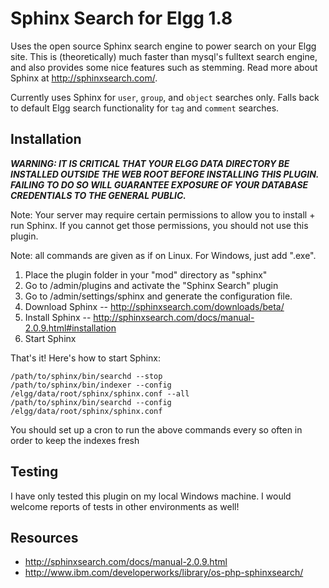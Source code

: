 # Sphinx Search for Elgg 1.8

Uses the open source Sphinx search engine to power search on your Elgg site.
This is (theoretically) much faster than mysql's fulltext search engine, and
also provides some nice features such as stemming.  Read more about Sphinx at
<http://sphinxsearch.com/>.

Currently uses Sphinx for `user`, `group`, and `object` searches only. Falls 
back to default Elgg search functionality for `tag` and `comment` searches.

## Installation
***WARNING: IT IS CRITICAL THAT YOUR ELGG DATA DIRECTORY BE INSTALLED OUTSIDE THE
WEB ROOT BEFORE INSTALLING THIS PLUGIN.  FAILING TO DO SO WILL GUARANTEE EXPOSURE
OF YOUR DATABASE CREDENTIALS TO THE GENERAL PUBLIC.***

Note: Your server may require certain permissions to allow you to install + run 
Sphinx. If you cannot get those permissions, you should not use this plugin.

Note: all commands are given as if on Linux.  For Windows, just add ".exe".

1. Place the plugin folder in your "mod" directory as "sphinx"
2. Go to /admin/plugins and activate the "Sphinx Search" plugin
3. Go to /admin/settings/sphinx and generate the configuration file.
4. Download Sphinx -- <http://sphinxsearch.com/downloads/beta/>
5. Install Sphinx -- <http://sphinxsearch.com/docs/manual-2.0.9.html#installation>
6. Start Sphinx
   
That's it! Here's how to start Sphinx:

	/path/to/sphinx/bin/searchd --stop
	/path/to/sphinx/bin/indexer --config /elgg/data/root/sphinx/sphinx.conf --all
	/path/to/sphinx/bin/searchd --config /elgg/data/root/sphinx/sphinx.conf
       
You should set up a cron to run the above commands 
every so often in order to keep the indexes fresh

## Testing
I have only tested this plugin on my local Windows machine. I would welcome reports
of tests in other environments as well!

## Resources
* <http://sphinxsearch.com/docs/manual-2.0.9.html>
* <http://www.ibm.com/developerworks/library/os-php-sphinxsearch/>
